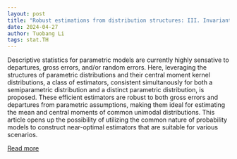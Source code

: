 ```yaml
---
layout: post
title: "Robust estimations from distribution structures: III. Invariant Moments"
date: 2024-04-27
author: Tuobang Li
tags: stat.TH
---
```


Descriptive statistics for parametric models are currently highly sensative to departures, gross errors, and/or random errors. Here, leveraging the structures of parametric distributions and their central moment kernel distributions, a class of estimators, consistent simultanously for both a semiparametric distribution and a distinct parametric distribution, is proposed. These efficient estimators are robust to both gross errors and departures from parametric assumptions, making them ideal for estimating the mean and central moments of common unimodal distributions. This article opens up the possibility of utilizing the common nature of probability models to construct near-optimal estimators that are suitable for various scenarios.

[Read more](https://arxiv.org/abs/2403.16039)